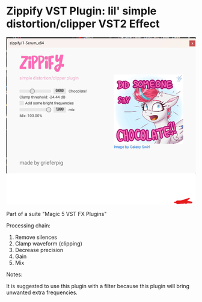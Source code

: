 # Zippify VST Plugin: lil' simple distortion/clipper VST2 Effect

![preview](./preview.png)

Part of a suite "Magic 5 VST FX Plugins"

Processing chain:
1. Remove silences
2. Clamp waveform (clipping)
3. Decrease precision
4. Gain
5. Mix

Notes:

It is suggested to use this plugin with a filter because this plugin will bring
unwanted extra frequencies.
